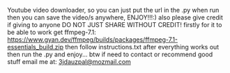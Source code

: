 Youtube video downloader, so you can just put the url in the .py when run then you can save the video/s anywhere, ENJOY!!!:)
also please give credit if giving to anyone DO NOT JUST SHARE WITHOUT CREDIT!
firstly for it to be able to work get ffmpeg-7.1: https://www.gyan.dev/ffmpeg/builds/packages/ffmpeg-7.1-essentials_build.zip
then follow instructions.txt
after everything works out then run the .py
and enjoy...
btw if need to contact or recommend good stuff email me at: 3jdauzpal@mozmail.com
